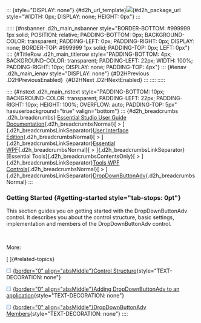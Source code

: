 ::: {style="DISPLAY: none"}
[](ms-xhelp:///?Id=d2h_url_template){#d2h_url_template}![](!package_url!){#d2h_package_url style="WIDTH: 0px; DISPLAY: none; HEIGHT: 0px"}
:::

::::: {#nsbanner .d2h_main_nsbanner style="BORDER-BOTTOM: #999999 1px solid; POSITION: relative; PADDING-BOTTOM: 0px; BACKGROUND-COLOR: transparent; PADDING-LEFT: 0px; PADDING-RIGHT: 0px; DISPLAY: none; BORDER-TOP: #999999 1px solid; PADDING-TOP: 0px; LEFT: 0px"}
:::: {#TitleRow .d2h_main_titlerow style="PADDING-BOTTOM: 4px; BACKGROUND-COLOR: transparent; PADDING-LEFT: 22px; WIDTH: 100%; PADDING-RIGHT: 10px; DISPLAY: none; PADDING-TOP: 4px"}
::: {#ienav .d2h_main_ienav style="DISPLAY: none"}
[](ms-xhelp:///?Id=3c053981-d70b-4772-bc58-f128333d1fba){#D2HPrevious .D2HPreviousEnabled}  [](ms-xhelp:///?Id=1937bcb7-0e60-4d84-823b-d7cda730e89a){#D2HNext .D2HNextEnabled}
:::
::::
:::::

:::: {#nstext .d2h_main_nstext style="PADDING-BOTTOM: 10px; BACKGROUND-COLOR: transparent; PADDING-LEFT: 22px; PADDING-RIGHT: 10px; HEIGHT: 100%; OVERFLOW: auto; PADDING-TOP: 5px" hasuserbackground="true" valign="bottom"}
::: {#d2h_breadcrumbs .d2h_breadcrumbs}
[Essential Studio User Guide Documentation](ms-xhelp:///?Id=12457748-09e3-4d74-a240-8e049cedf030){.d2h_breadcrumbsNormal}[ \> ]{.d2h_breadcrumbsLinkSeparator}[User Interface Edition](ms-xhelp:///?Id=c29296b7-531c-413b-a0ec-488ca1f7f669){.d2h_breadcrumbsNormal}[ \> ]{.d2h_breadcrumbsLinkSeparator}[Essential WPF](ms-xhelp:///?Id=7f4f82c5-151c-4262-94d0-75c4626c77bc){.d2h_breadcrumbsNormal}[ \> ]{.d2h_breadcrumbsLinkSeparator}[Essential Tools]{.d2h_breadcrumbsContentsOnly}[ \> ]{.d2h_breadcrumbsLinkSeparator}[Tools WPF Controls](ms-xhelp:///?Id=2ea58a12-9426-4a63-96b4-89eb80232c2c){.d2h_breadcrumbsNormal}[ \> ]{.d2h_breadcrumbsLinkSeparator}[DropDownButtonAdv](ms-xhelp:///?Id=3c053981-d70b-4772-bc58-f128333d1fba){.d2h_breadcrumbsNormal}
:::

### Getting Started {#getting-started style="tab-stops: 0pt"}

This section guides you on getting started with the DropDownButtonAdv control. It describes you about the control structure, basic settings, implementation and members of the DropDownButtonAdv control.

 

More:

[ ]{#related-topics}

[![](button.gif){border="0" align="absMiddle"}Control Structure](ms-xhelp:///?Id=29141a09-14e7-40d6-85a5-5433a0a5625e){style="TEXT-DECORATION: none"}

[![](button.gif){border="0" align="absMiddle"}Adding DropDownButtonAdv to an application](ms-xhelp:///?Id=17480120-a786-4958-8aba-65bb8798e055){style="TEXT-DECORATION: none"}

[![](button.gif){border="0" align="absMiddle"}DropDownButtonAdv Members](ms-xhelp:///?Id=4e12c2c7-c8f8-4864-8e4d-ff72d6b8cf74){style="TEXT-DECORATION: none"}
::::
